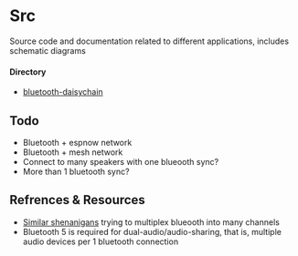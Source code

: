 # Src
Source code and documentation related to different applications, includes schematic diagrams

#### Directory 
- [bluetooth-daisychain](bluetooth-daisychain)

## Todo
- Bluetooth + espnow network
- Bluetooth + mesh network
- Connect to many speakers with one blueooth sync?
- More than 1 bluetooth sync?

## Refrences & Resources
- [Similar shenanigans](https://github.com/pschatzmann/arduino-audio-tools/discussions/864) trying to multiplex blueooth into many channels
- Bluetooth 5 is required for dual-audio/audio-sharing, that is, multiple audio devices per 1 bluetooth connection